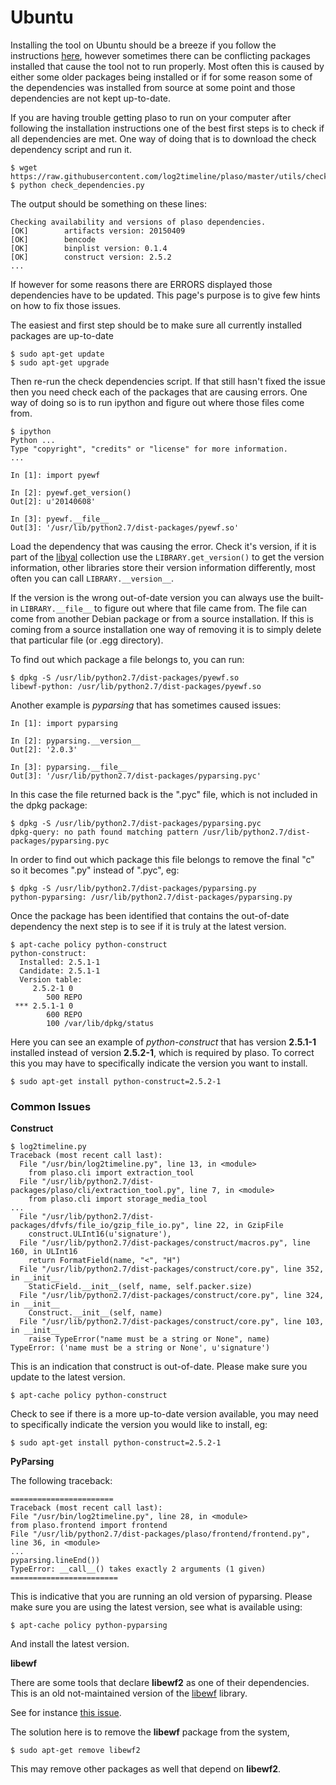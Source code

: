 # Ubuntu

Installing the tool on Ubuntu should be a breeze if you follow the instructions [here](https://github.com/log2timeline/plaso/wiki/Ubuntu-Packaged-Release), however sometimes there can be conflicting packages installed that cause the tool not to run properly. Most often this is caused by either some older packages being installed or if for some reason some of the dependencies was installed from source at some point and those dependencies are not kept up-to-date.

If you are having trouble getting plaso to run on your computer after following the installation instructions one of the best first steps is to check if all dependencies are met. One way of doing that is to download the check dependency script and run it.

```
$ wget https://raw.githubusercontent.com/log2timeline/plaso/master/utils/check_dependencies.py
$ python check_dependencies.py
```

The output should be something on these lines:

```
Checking availability and versions of plaso dependencies.
[OK]		artifacts version: 20150409
[OK]		bencode
[OK]		binplist version: 0.1.4
[OK]		construct version: 2.5.2
...
```

If however for some reasons there are ERRORS displayed those dependencies have to be updated. This page's purpose is to give few hints on how to fix those issues.

The easiest and first  step should be to make sure all currently installed packages are up-to-date

```
$ sudo apt-get update
$ sudo apt-get upgrade
```

Then re-run the check dependencies script. If that still hasn't fixed the issue then you need check each of the packages that are causing errors. One way of doing so is to run ipython and figure out where those files come from.

```
$ ipython
Python ...
Type "copyright", "credits" or "license" for more information.
...

In [1]: import pyewf

In [2]: pyewf.get_version()
Out[2]: u'20140608'

In [3]: pyewf.__file__
Out[3]: '/usr/lib/python2.7/dist-packages/pyewf.so'
```

Load the dependency that was causing the error. Check it's version, if it is part of the [libyal](https://github.com/libyal) collection use the ``LIBRARY.get_version()`` to get the version information, other libraries store their version information differently, most often you can call ``LIBRARY.__version__``.

If the version is the wrong out-of-date version you can always use the built-in ``LIBRARY.__file__`` to figure out where that file came from. The file can come from another Debian package or from a source installation. If this is coming from a source installation one way of removing it is to simply delete that particular file (or .egg directory). 

To find out which package a file belongs to, you can run:

```
$ dpkg -S /usr/lib/python2.7/dist-packages/pyewf.so
libewf-python: /usr/lib/python2.7/dist-packages/pyewf.so
```

Another example is *pyparsing* that has sometimes caused issues:

```
In [1]: import pyparsing

In [2]: pyparsing.__version__
Out[2]: '2.0.3'

In [3]: pyparsing.__file__
Out[3]: '/usr/lib/python2.7/dist-packages/pyparsing.pyc'

```

In this case the file returned back is the ".pyc" file, which is not included in the dpkg package:

```
$ dpkg -S /usr/lib/python2.7/dist-packages/pyparsing.pyc
dpkg-query: no path found matching pattern /usr/lib/python2.7/dist-packages/pyparsing.pyc
```

In order to find out which package this file belongs to remove the final "c" so it becomes ".py" instead of ".pyc", eg:

```
$ dpkg -S /usr/lib/python2.7/dist-packages/pyparsing.py
python-pyparsing: /usr/lib/python2.7/dist-packages/pyparsing.py
```

Once the package has been identified that contains the out-of-date dependency the next step is to see if it is truly at the latest version.

```
$ apt-cache policy python-construct
python-construct:
  Installed: 2.5.1-1
  Candidate: 2.5.1-1
  Version table:
     2.5.2-1 0
        500 REPO
 *** 2.5.1-1 0
        600 REPO
        100 /var/lib/dpkg/status
```

Here you can see an example of *python-construct* that has version **2.5.1-1** installed instead of version **2.5.2-1**, which is required by plaso. To correct this you may have to specifically indicate the version you want to install.

```
$ sudo apt-get install python-construct=2.5.2-1
```

### Common Issues

**Construct**

```
$ log2timeline.py 
Traceback (most recent call last):
  File "/usr/bin/log2timeline.py", line 13, in <module>
    from plaso.cli import extraction_tool
  File "/usr/lib/python2.7/dist-packages/plaso/cli/extraction_tool.py", line 7, in <module>
    from plaso.cli import storage_media_tool
...
  File "/usr/lib/python2.7/dist-packages/dfvfs/file_io/gzip_file_io.py", line 22, in GzipFile
    construct.ULInt16(u'signature'),
  File "/usr/lib/python2.7/dist-packages/construct/macros.py", line 160, in ULInt16
    return FormatField(name, "<", "H")
  File "/usr/lib/python2.7/dist-packages/construct/core.py", line 352, in __init__
    StaticField.__init__(self, name, self.packer.size)
  File "/usr/lib/python2.7/dist-packages/construct/core.py", line 324, in __init__
    Construct.__init__(self, name)
  File "/usr/lib/python2.7/dist-packages/construct/core.py", line 103, in __init__
    raise TypeError("name must be a string or None", name)
TypeError: ('name must be a string or None', u'signature')
```

This is an indication that construct is out-of-date. Please make sure you update to the latest version.

```
$ apt-cache policy python-construct
```

Check to see if there is a more up-to-date version available, you may need to specifically indicate the version you would like to install, eg:

```
$ sudo apt-get install python-construct=2.5.2-1
```

**PyParsing**

The following traceback:

```
=======================
Traceback (most recent call last):
File "/usr/bin/log2timeline.py", line 28, in <module>
from plaso.frontend import frontend
File "/usr/lib/python2.7/dist-packages/plaso/frontend/frontend.py", line 36, in <module>
...
pyparsing.lineEnd())
TypeError: __call__() takes exactly 2 arguments (1 given)
========================
```

This is indicative that you are running an old version of pyparsing. Please make sure you are using the latest version, see what is available using:

```
$ apt-cache policy python-pyparsing
```

And install the latest version.

**libewf**

There are some tools that declare **libewf2** as one of their dependencies. This is an old not-maintained version of the [libewf](https://github.com/libyal/libewf) library.

See for instance [this issue](https://github.com/log2timeline/plaso/issues/301).

The solution here is to remove the **libewf** package from the system, 

```
$ sudo apt-get remove libewf2
```

This may remove other packages as well that depend on **libewf2**.



